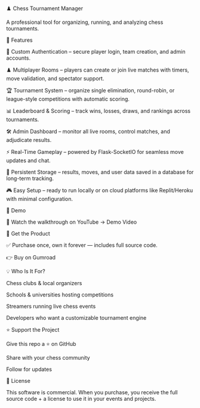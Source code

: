 ♟️ Chess Tournament Manager

A professional tool for organizing, running, and analyzing chess tournaments.

🚀 Features

🔑 Custom Authentication – secure player login, team creation, and admin accounts.

♟️ Multiplayer Rooms – players can create or join live matches with timers, move validation, and spectator support.

🏆 Tournament System – organize single elimination, round-robin, or league-style competitions with automatic scoring.

📊 Leaderboard & Scoring – track wins, losses, draws, and rankings across tournaments.

🛠 Admin Dashboard – monitor all live rooms, control matches, and adjudicate results.

⚡ Real-Time Gameplay – powered by Flask-SocketIO for seamless move updates and chat.

💾 Persistent Storage – results, moves, and user data saved in a database for long-term tracking.

🎮 Easy Setup – ready to run locally or on cloud platforms like Replit/Heroku with minimal configuration.

📸 Demo

🎥 Watch the walkthrough on YouTube → Demo Video

🛒 Get the Product

✅ Purchase once, own it forever — includes full source code.

👉 Buy on Gumroad

💡 Who Is It For?

Chess clubs & local organizers

Schools & universities hosting competitions

Streamers running live chess events

Developers who want a customizable tournament engine

⭐ Support the Project

Give this repo a ⭐ on GitHub

Share with your chess community

Follow for updates

📜 License

This software is commercial.
When you purchase, you receive the full source code + a license to use it in your events and projects.

